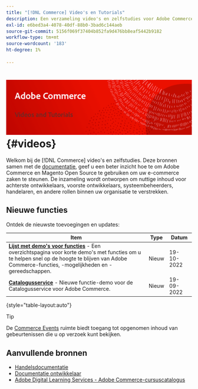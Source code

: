 ```yaml
---
title: "[!DNL Commerce] Video's en Tutorials"
description: Een verzameling video's en zelfstudies voor Adobe Commerce en Magento Open Source
exl-id: e6bed3a4-4078-40df-88b0-3bad6c144aeb
source-git-commit: 5156f069f37404b852fa9d476bb8eaf5442b9182
workflow-type: tm+mt
source-wordcount: '183'
ht-degree: 1%

---
```


# <!-- use banner as heading -->![Video&#39;s en zelfstudies over handel](../assets/banner-videos-home.png) {#videos}

Welkom bij de [!DNL Commerce] video&#39;s en zelfstudies. Deze bronnen samen met de [documentatie](https://experienceleague.adobe.com/docs/commerce.html), geef u een beter inzicht hoe te om Adobe Commerce en Magento Open Source te gebruiken om uw e-commerce zaken te steunen. De inzameling wordt ontworpen om nuttige inhoud voor achterste ontwikkelaars, voorste ontwikkelaars, systeembeheerders, handelaren, en andere rollen binnen uw organisatie te verstrekken.

<div id="whats-new-section">

## Nieuwe functies

Ontdek de nieuwste toevoegingen en updates:

| Item | Type | Datum |
| ---- | ---- | ---- |
| **[Lijst met demo&#39;s voor functies](feature-demos.md)** - Een overzichtspagina voor korte demo&#39;s met functies om u te helpen snel op de hoogte te blijven van Adobe Commerce-functies, -mogelijkheden en -gereedschappen. | Nieuw | 19-10-2022 |
| **[Catalogusservice](./merchant/catalog-service.md)** - Nieuwe functie-demo voor de Catalogusservice voor Adobe Commerce. | Nieuw | 19-09-2022 |

{style=&quot;table-layout:auto&quot;}

</div>

<div id="recs-overview-body-1"></div>
<div id="recs-overview-body-2"></div>
<div id="recs-overview-body-3"></div>
<div id="recs-overview-body-4"></div>
<div id="recs-overview-body-5"></div>
<div id="recs-overview-body-6"></div>

>[!TIP]
>
>De [Commerce Events](https://experienceleague.adobe.com/docs/commerce-events/events/overview.html) ruimte biedt toegang tot opgenomen inhoud van gebeurtenissen die u op verzoek kunt bekijken.

## Aanvullende bronnen

- [Handelsdocumentatie](https://experienceleague.adobe.com/docs/commerce-admin/user-guides/home.html)
- [Documentatie ontwikkelaar](https://devdocs.magento.com/)
- [Adobe Digital Learning Services - Adobe Commerce-cursuscatalogus](https://learning.adobe.com/catalog.html?solution=Adobe%20Commerce)
